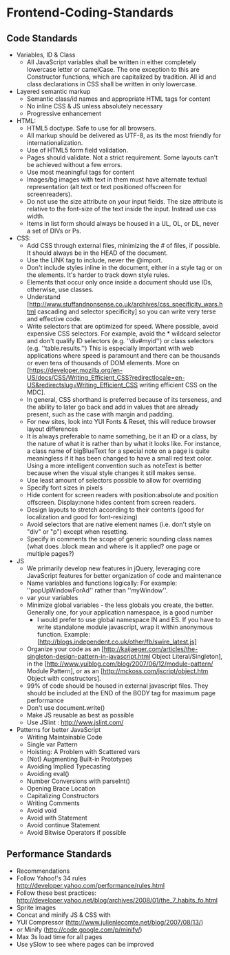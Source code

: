 # Frontend-Coding-Standards

## Code Standards
* Variables, ID & Class
  * All JavaScript variables shall be written in either completely lowercase letter or camelCase. The one exception to this are Constructor functions, which are capitalized by tradition. All id and class declarations in CSS shall be written in only lowercase.
* Layered semantic markup
  * Semantic class/id names and appropriate HTML tags for content
  * No inline CSS & JS unless absolutely necessary
  * Progressive enhancement
* HTML:
  * HTML5 doctype. Safe to use for all browsers.
  * All markup should be delivered as UTF-8, as its the most friendly for internationalization.
  * Use of HTML5 form field validation.
  * Pages should validate. Not a strict requirement. Some layouts can't be achieved without a few errors. 
  * Use most meaningful tags for content
  * Images/bg images with text in them must have alternate textual representation (alt text or text positioned offscreen for screenreaders).
  * Do not use the size attribute on your input fields. The size attribute is relative to the font-size of the text inside the input. Instead use css width.
  * Items in list form should always be housed in a UL, OL, or DL, never a set of DIVs or Ps.
* CSS:
  * Add CSS through external files, minimizing the # of files, if possible. It should always be in the HEAD of the document.
  * Use the LINK tag to include, never the @import.
  * Don't include styles inline in the document, either in a style tag or on the elements. It's harder to track down style rules.
  * Elements that occur only once inside a document should use IDs, otherwise, use classes.
  * Understand [http://www.stuffandnonsense.co.uk/archives/css_specificity_wars.html cascading and selector specificity] so you can write very terse and effective code.
  * Write selectors that are optimized for speed. Where possible, avoid expensive CSS selectors. For example, avoid the * wildcard selector and don't qualify ID selectors (e.g. ''div#myid'') or class selectors (e.g. ''table.results.'') This is especially important with web applications where speed is paramount and there can be thousands or even tens of thousands of DOM elements. More on [https://developer.mozilla.org/en-US/docs/CSS/Writing_Efficient_CSS?redirectlocale=en-US&redirectslug=Writing_Efficient_CSS writing efficient CSS on the MDC].
  * In general, CSS shorthand is preferred because of its terseness, and the ability to later go back and add in values that are already present, such as the case with margin and padding.
  * For new sites, look into YUI Fonts & Reset, this will reduce browser layout differences
  * It is always preferable to name something, be it an ID or a class, by the nature of what it is rather than by what it looks like. For instance, a class name of bigBlueText for a special note on a page is quite meaningless if it has been changed to have a small red text color. Using a more intelligent convention such as noteText is better because when the visual style changes it still makes sense.
  * Use least amount of selectors possible to allow for overriding
  * Specify font sizes in pixels
  * Hide content for screen readers with position:absolute and position offscreen. Display:none hides content from screen readers.
  * Design layouts to stretch according to their contents (good for localization and good for font-resizing)
  * Avoid selectors that are native element names (i.e. don't style on "div" or "p") except when resetting.
  * Specify in comments the scope of generic sounding class names (what does .block mean and where is it applied? one page or multiple pages?)
* JS
  * We primarily develop new features in jQuery, leveraging core JavaScript features for better organization of code and maintenance
  * Name variables and functions logically: For example: ''popUpWindowForAd'' rather than ''myWindow''.
  * var your variables
  * Minimize global variables - the less globals you create, the better. Generally one, for your application namespace, is a good number
    * I would prefer to use global namespace IN and ES. If you have to write standalone module javascript, wrap it within anonymous function. Example: [http://blogs.independent.co.uk/other/fb/swire_latest.js]
  * Organize your code as an [http://kaijaeger.com/articles/the-singleton-design-pattern-in-javascript.html Object Literal/Singleton], in the [http://www.yuiblog.com/blog/2007/06/12/module-pattern/ Module Pattern], or as an [http://mckoss.com/jscript/object.htm Object with constructors].
  * 99% of code should be housed in external javascript files. They should be included at the END of the BODY tag for maximum page performance
  * Don't use document.write()
  * Make JS reusable as best as possible
  * Use JSlint : http://www.jslint.com/
* Patterns for better JavaScript
  * Writing Maintainable Code
  * Single var Pattern
  * Hoisting: A Problem with Scattered vars
  * (Not) Augmenting Built-in Prototypes
  * Avoiding Implied Typecasting
  * Avoiding eval()
  * Number Conversions with parseInt()
  * Opening Brace Location
  * Capitalizing Constructors
  * Writing Comments
  * Avoid void
  * Avoid with Statement
  * Avoid continue Statement
  * Avoid Bitwise Operators if possible

## Performance Standards

* Recommendations
 * Follow Yahoo!'s 34 rules http://developer.yahoo.com/performance/rules.html
 * Follow these best practices: http://developer.yahoo.net/blog/archives/2008/01/the_7_habits_fo.html
 * Sprite images
 * Concat and minify JS & CSS with 
  * YUI Compressor (http://www.julienlecomte.net/blog/2007/08/13/)
  * or Minify (http://code.google.com/p/minify/)
 * Max 3s load time for all pages
 * Use ySlow to see where pages can be improved
